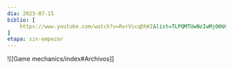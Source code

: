 ```yaml
---
dia: 2023-07-15
biblio: [
	https://www.youtube.com/watch?v=RvrVicqDhKI&list=TLPQMTUwNzIwMjO0UCbebfVWrA
]
etapa: sin-empezar
---
```










![[Game mechanics/index#Archivos]]
